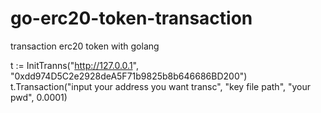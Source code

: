 # go-erc20-token-transaction
transaction erc20 token with golang



t := InitTranns("http://127.0.0.1", "0xdd974D5C2e2928deA5F71b9825b8b646686BD200")
t.Transaction("input your address you want transc", "key file path", "your pwd", 0.0001)